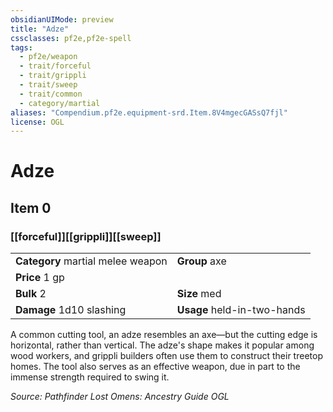 ```yaml
---
obsidianUIMode: preview
title: "Adze"
cssclasses: pf2e,pf2e-spell
tags:
  - pf2e/weapon
  - trait/forceful
  - trait/grippli
  - trait/sweep
  - trait/common
  - category/martial
aliases: "Compendium.pf2e.equipment-srd.Item.8V4mgecGASsQ7fjl"
license: OGL
---
```

# Adze
## Item 0
### [[forceful]][[grippli]][[sweep]]

|  |  |
| -- | -- |
| **Category** martial melee weapon | **Group** axe |
| **Price** 1 gp |  |
| **Bulk** 2 | **Size** med |
| **Damage** 1d10 slashing  | **Usage** held-in-two-hands |



A common cutting tool, an adze resembles an axe—but the cutting edge is horizontal, rather than vertical. The adze's shape makes it popular among wood workers, and grippli builders often use them to construct their treetop homes. The tool also serves as an effective weapon, due in part to the immense strength required to swing it.

*Source: Pathfinder Lost Omens: Ancestry Guide*
*OGL*